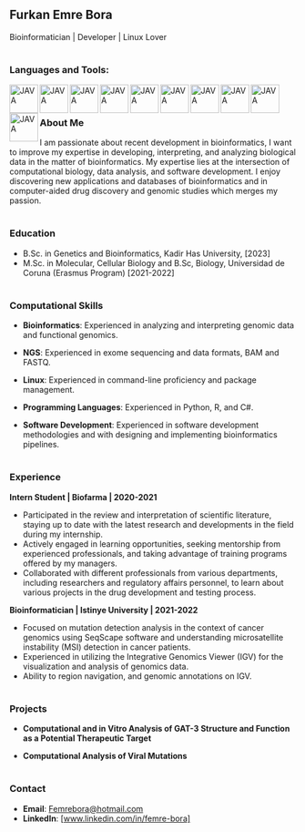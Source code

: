 ## Furkan Emre Bora

Bioinformatician | Developer | Linux Lover
#

### Languages and Tools:
<img align="left" alt="JAVA" width="50px"  src="https://cdn.jsdelivr.net/gh/devicons/devicon/icons/python/python-original.svg" />
<img align="left" alt="JAVA" width="50px" src="https://cdn.jsdelivr.net/gh/devicons/devicon/icons/linux/linux-original.svg" />
<img align="left" alt="JAVA" width="50px" src="https://cdn.jsdelivr.net/gh/devicons/devicon/icons/bash/bash-plain.svg" />
<img align="left" alt="JAVA" width="50px" src="https://cdn.jsdelivr.net/gh/devicons/devicon/icons/github/github-original.svg" />
<img align="left" alt="JAVA" width="50px"  src="https://cdn.jsdelivr.net/gh/devicons/devicon/icons/pycharm/pycharm-original.svg" />
<img align="left" alt="JAVA" width="50px" src="https://cdn.jsdelivr.net/gh/devicons/devicon/icons/jupyter/jupyter-original-wordmark.svg" />
<img align="left" alt="JAVA" width="50px"  src="https://cdn.jsdelivr.net/gh/devicons/devicon/icons/visualstudio/visualstudio-plain.svg" />
<img align="left" alt="JAVA" width="50px" src="https://cdn.jsdelivr.net/gh/devicons/devicon/icons/r/r-original.svg" />
<img align="left" alt="JAVA" width="50px"  src="https://cdn.jsdelivr.net/gh/devicons/devicon/icons/csharp/csharp-original.svg" />
<img align="left" alt="JAVA" width="50px" src="https://cdn.jsdelivr.net/gh/devicons/devicon/icons/git/git-original.svg" />


<br />

#

### About Me

I am passionate about recent development in bioinformatics, I want to improve my expertise in developing, interpreting, and analyzing biological data in the matter of bioinformatics. My expertise lies at the intersection of computational biology, data analysis, and software development. I enjoy discovering new applications and databases of bioinformatics and in computer-aided drug discovery and genomic studies which merges my passion.

#
### Education

- B.Sc. in Genetics and Bioinformatics, Kadir Has University, [2023]
- M.Sc. in Molecular, Cellular Biology and B.Sc, Biology, Universidad de Coruna (Erasmus Program) [2021-2022]
#
  
### Computational Skills

- **Bioinformatics**: Experienced in analyzing and interpreting genomic data and functional genomics.

- **NGS**: Experienced in exome sequencing and data formats, BAM and FASTQ.

- **Linux**: Experienced in command-line proficiency and package management.

- **Programming Languages**: Experienced in Python, R, and C#.

- **Software Development**: Experienced in software development methodologies and with designing and implementing bioinformatics pipelines.
#

### Experience

**Intern Student | Biofarma | 2020-2021**
- Participated in the review and interpretation of scientific literature, staying up to date with the latest research and developments in the field during my internship.
- Actively engaged in learning opportunities, seeking mentorship from experienced professionals, and taking advantage of training programs offered by my managers.
- Collaborated with different professionals from various departments, including researchers and regulatory affairs personnel, to learn about various projects in the drug development and testing process.

**Bioinformatician | Istinye University | 2021-2022**
- Focused on mutation detection analysis in the context of cancer genomics using SeqScape software and understanding microsatellite instability (MSI) detection in
cancer patients.
- Experienced in utilizing the Integrative Genomics Viewer (IGV) for the visualization and analysis of genomics data.
- Ability to region navigation, and genomic annotations on IGV.
#

### Projects

- **Computational and in Vitro Analysis of GAT-3 Structure and
Function as a Potential Therapeutic Target**

- **Computational Analysis of Viral Mutations**
#

### Contact

- **Email**: Femrebora@hotmail.com
- **LinkedIn**: [www.linkedin.com/in/femre-bora]
